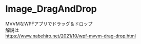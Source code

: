 # Image_DragAndDrop
MVVMなWPFアプリでドラッグ＆ドロップ  
解説は  
https://www.nabehiro.net/2021/10/wpf-mvvm-drag-drop.html
